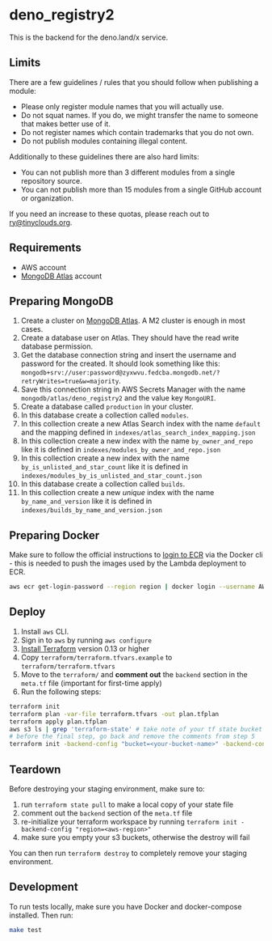 # deno_registry2

This is the backend for the deno.land/x service.

## Limits

There are a few guidelines / rules that you should follow when publishing a
module:

- Please only register module names that you will actually use.
- Do not squat names. If you do, we might transfer the name to someone that
  makes better use of it.
- Do not register names which contain trademarks that you do not own.
- Do not publish modules containing illegal content.

Additionally to these guidelines there are also hard limits:

- You can not publish more than 3 different modules from a single repository
  source.
- You can not publish more than 15 modules from a single GitHub account or
  organization.

If you need an increase to these quotas, please reach out to
[ry@tinyclouds.org](mailto:ry@tinyclouds.org).

## Requirements

- AWS account
- [MongoDB Atlas](https://cloud.mongodb.com) account

## Preparing MongoDB

1. Create a cluster on [MongoDB Atlas](https://cloud.mongodb.com). A M2 cluster
   is enough in most cases.
2. Create a database user on Atlas. They should have the read write database
   permission.
3. Get the database connection string and insert the username and password for
   the created. It should look something like this:
   `mongodb+srv://user:password@zyxwvu.fedcba.mongodb.net/?retryWrites=true&w=majority`.
4. Save this connection string in AWS Secrets Manager with the name
   `mongodb/atlas/deno_registry2` and the value key `MongoURI`.
5. Create a database called `production` in your cluster.
6. In this database create a collection called `modules`.
7. In this collection create a new Atlas Search index with the name `default`
   and the mapping defined in `indexes/atlas_search_index_mapping.json`
8. In this collection create a new index with the name `by_owner_and_repo` like
   it is defined in `indexes/modules_by_owner_and_repo.json`
9. In this collection create a new index with the name
   `by_is_unlisted_and_star_count` like it is defined in
   `indexes/modules_by_is_unlisted_and_star_count.json`
10. In this database create a collection called `builds`.
11. In this collection create a new _unique_ index with the name
    `by_name_and_version` like it is defined in
    `indexes/builds_by_name_and_version.json`

## Preparing Docker

Make sure to follow the official instructions to
[login to ECR](https://docs.aws.amazon.com/AmazonECR/latest/userguide/registry_auth.html)
via the Docker cli - this is needed to push the images used by the Lambda
deployment to ECR.

```bash
aws ecr get-login-password --region region | docker login --username AWS --password-stdin aws_account_id.dkr.ecr.region.amazonaws.com
```

## Deploy

1. Install `aws` CLI.
2. Sign in to `aws` by running `aws configure`
3. [Install Terraform](https://terraform.io/downloads.html) version 0.13 or
   higher
4. Copy `terraform/terraform.tfvars.example` to `terraform/terraform.tfvars`
5. Move to the `terraform/` and **comment out** the `backend` section in the
   `meta.tf` file (important for first-time apply)
6. Run the following steps:

```bash
terraform init
terraform plan -var-file terraform.tfvars -out plan.tfplan
terraform apply plan.tfplan
aws s3 ls | grep 'terraform-state' # take note of your tf state bucket name
# before the final step, go back and remove the comments from step 5
terraform init -backend-config "bucket=<your-bucket-name>" -backend-config "region=<aws-region>"
```

## Teardown

Before destroying your staging environment, make sure to:

1. run `terraform state pull` to make a local copy of your state file
2. comment out the `backend` section of the `meta.tf` file
3. re-initialize your terraform workspace by running
   `terraform init -backend-config "region=<aws-region>"`
4. make sure you empty your s3 buckets, otherwise the destroy will fail

You can then run `terraform destroy` to completely remove your staging
environment.

## Development

To run tests locally, make sure you have Docker and docker-compose installed.
Then run:

```sh
make test
```
